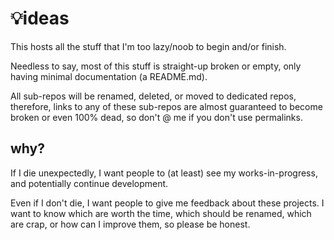 # 💡ideas

This hosts all the stuff that I'm too lazy/noob to begin and/or finish.

Needless to say, most of this stuff is straight-up broken or empty, only having minimal documentation (a README.md).

All sub-repos will be renamed, deleted, or moved to dedicated repos,
therefore, links to any of these sub-repos are almost guaranteed to become broken or even 100% dead, so don't @ me if you don't use permalinks.

## why?

If I die unexpectedly, I want people to (at least) see my works-in-progress, and potentially continue development.

Even if I don't die, I want people to give me feedback about these projects.
I want to know which are worth the time, which should be renamed, which are crap, or how can I improve them, so please be honest.
